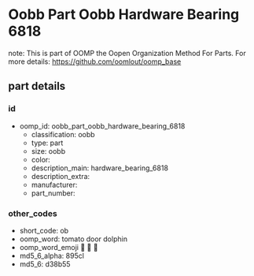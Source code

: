 # Oobb Part Oobb Hardware Bearing 6818  

note: This is part of OOMP the Oopen Organization Method For Parts. For more details: https://github.com/oomlout/oomp_base

##  part details





### id
* oomp_id: oobb_part_oobb_hardware_bearing_6818
  * classification: oobb
  * type: part
  * size: oobb
  * color: 
  * description_main: hardware_bearing_6818
  * description_extra: 
  * manufacturer: 
  * part_number: 

### other_codes
* short_code: ob
* oomp_word: tomato door dolphin
* oomp_word_emoji :tomato: :door: :dolphin:
* md5_6_alpha: 895cl
* md5_6: d38b55